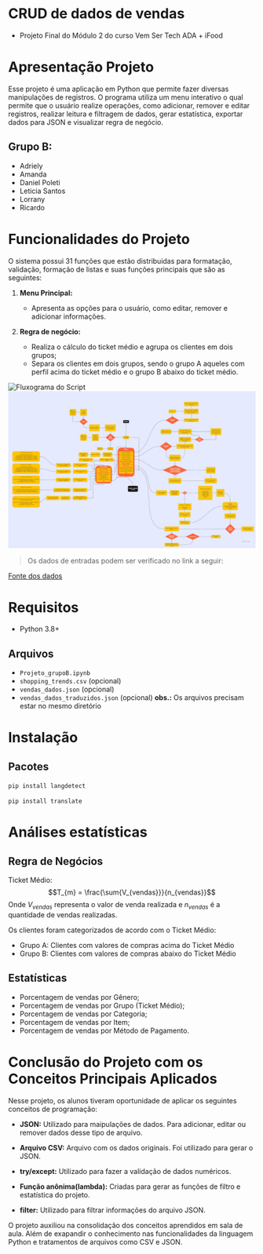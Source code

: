 # CRUD de dados de vendas
- Projeto Final do Módulo 2 do curso Vem Ser Tech ADA + iFood

# Apresentação Projeto
Esse projeto é uma aplicação em Python que permite fazer diversas manipulações de registros. O programa utiliza um menu interativo o qual permite que o usuário realize operações, como adicionar, remover e editar registros, realizar leitura e filtragem de dados, gerar estatística, exportar dados para JSON e visualizar regra de negócio.

 ## Grupo B:

- Adriely
- Amanda
- Daniel Poleti 
- Leticia Santos
- Lorrany 
- Ricardo

# Funcionalidades do Projeto

O sistema possui 31 funções que estão distribuidas para formatação, validação, formação de listas e suas funções principais que são as seguintes:

1. **Menu Principal:**
    - Apresenta as opções para o usuário, como editar, remover e adicionar informações. 

2. **Regra de negócio:**
    - Realiza o cálculo do ticket médio e agrupa os clientes em dois grupos; 
    - Separa os clientes em dois grupos, sendo o grupo A aqueles com perfil acima do ticket médio e o grupo B abaixo do ticket médio.

![Fluxograma do Script](https://miro.com/app/board/uXjVNNQHetw=/?moveToViewport=-5856,-879,7669,3565&embedId=44500891566)
![Fluxograma](Flowchart.jpg)

> Os dados de entradas podem ser verificado no link a seguir:

[Fonte dos dados](https://www.kaggle.com/datasets/iamsouravbanerjee/customer-shopping-trends-dataset)
# Requisitos
- Python 3.8+
 ## Arquivos
- `Projeto_grupoB.ipynb`
- `shopping_trends.csv` (opcional)
- `vendas_dados.json` (opcional)
- `vendas_dados_traduzidos.json` (opcional)
 **obs.:** Os arquivos precisam estar no mesmo diretório
# Instalação
## Pacotes
`pip install langdetect`

`pip install translate`

# Análises estatísticas
## Regra de Negócios
Ticket Médio:
$$T_{m} = \frac{\sum{V_{vendas}}}{n_{vendas}}$$
Onde $V_{vendas}$ representa o valor de venda realizada e $n_{vendas}$ é a quantidade de vendas realizadas.

Os clientes foram categorizados de acordo com o Ticket Médio:
- Grupo A: Clientes com valores de compras acima do Ticket Médio
- Grupo B: Clientes com valores de compras abaixo do Ticket Médio


## Estatísticas
- Porcentagem de vendas por Gênero;
- Porcentagem de vendas por Grupo (Ticket Médio);
- Porcentagem de vendas por Categoria;
- Porcentagem de vendas por Item;
- Porcentagem de vendas por Método de Pagamento.

# Conclusão do Projeto com os Conceitos Principais Aplicados

Nesse projeto, os alunos tiveram oportunidade de aplicar os seguintes conceitos de programação:
- **JSON:** Utilizado para maipulações de dados. Para adicionar, editar ou remover dados desse tipo de arquivo.

- **Arquivo CSV:** Arquivo com os dados originais. Foi utilizado para gerar o JSON.

- **try/except:** Utilizado para fazer a validação de dados numéricos.

- **Função anônima(lambda):** Criadas para gerar as funções de filtro e estatística do projeto.

- **filter:** Utilizado para filtrar informações do arquivo JSON.

O projeto auxiliou na consolidação dos conceitos aprendidos em sala de aula. Além de exapandir o conhecimento nas funcionalidades da linguagem Python e tratamentos de arquivos como CSV e JSON.

